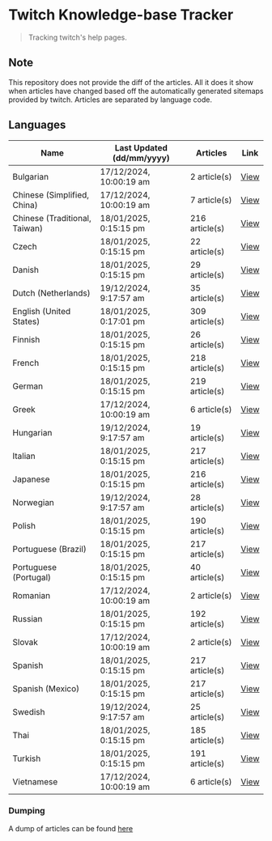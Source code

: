 # Twitch Knowledge-base Tracker
> Tracking twitch's help pages. 

## Note
This repository does not provide the diff of the articles. All it does it show when articles have changed based
off the automatically generated sitemaps provided by twitch. Articles are separated by language code.

## Languages

| Name                          | Last Updated (dd/mm/yyyy) | Articles       | Link                   |
|-------------------------------|---------------------------|----------------|------------------------|
| Bulgarian                     | 17/12/2024, 10:00:19 am   | 2 article(s)   | [View](docs/bg.md)     |
| Chinese (Simplified, China)   | 17/12/2024, 10:00:19 am   | 7 article(s)   | [View](docs/zh_CN.md)  |
| Chinese (Traditional, Taiwan) | 18/01/2025, 0:15:15 pm    | 216 article(s) | [View](docs/zh_TW.md)  |
| Czech                         | 18/01/2025, 0:15:15 pm    | 22 article(s)  | [View](docs/cs.md)     |
| Danish                        | 18/01/2025, 0:15:15 pm    | 29 article(s)  | [View](docs/da.md)     |
| Dutch (Netherlands)           | 19/12/2024, 9:17:57 am    | 35 article(s)  | [View](docs/nl_NL.md)  |
| English (United States)       | 18/01/2025, 0:17:01 pm    | 309 article(s) | [View](docs/en_US.md)  |
| Finnish                       | 18/01/2025, 0:15:15 pm    | 26 article(s)  | [View](docs/fi.md)     |
| French                        | 18/01/2025, 0:15:15 pm    | 218 article(s) | [View](docs/fr.md)     |
| German                        | 18/01/2025, 0:15:15 pm    | 219 article(s) | [View](docs/de.md)     |
| Greek                         | 17/12/2024, 10:00:19 am   | 6 article(s)   | [View](docs/el.md)     |
| Hungarian                     | 19/12/2024, 9:17:57 am    | 19 article(s)  | [View](docs/hu.md)     |
| Italian                       | 18/01/2025, 0:15:15 pm    | 217 article(s) | [View](docs/it.md)     |
| Japanese                      | 18/01/2025, 0:15:15 pm    | 216 article(s) | [View](docs/ja.md)     |
| Norwegian                     | 19/12/2024, 9:17:57 am    | 28 article(s)  | [View](docs/no.md)     |
| Polish                        | 18/01/2025, 0:15:15 pm    | 190 article(s) | [View](docs/pl.md)     |
| Portuguese (Brazil)           | 18/01/2025, 0:15:15 pm    | 217 article(s) | [View](docs/pt_BR.md)  |
| Portuguese (Portugal)         | 18/01/2025, 0:15:15 pm    | 40 article(s)  | [View](docs/pt_PT.md)  |
| Romanian                      | 17/12/2024, 10:00:19 am   | 2 article(s)   | [View](docs/ro.md)     |
| Russian                       | 18/01/2025, 0:15:15 pm    | 192 article(s) | [View](docs/ru.md)     |
| Slovak                        | 17/12/2024, 10:00:19 am   | 2 article(s)   | [View](docs/sk.md)     |
| Spanish                       | 18/01/2025, 0:15:15 pm    | 217 article(s) | [View](docs/es.md)     |
| Spanish (Mexico)              | 18/01/2025, 0:15:15 pm    | 217 article(s) | [View](docs/es_MX.md)  |
| Swedish                       | 19/12/2024, 9:17:57 am    | 25 article(s)  | [View](docs/sv.md)     |
| Thai                          | 18/01/2025, 0:15:15 pm    | 185 article(s) | [View](docs/th.md)     |
| Turkish                       | 18/01/2025, 0:15:15 pm    | 191 article(s) | [View](docs/tr.md)     |
| Vietnamese                    | 17/12/2024, 10:00:19 am   | 6 article(s)   | [View](docs/vi.md)     |

### Dumping
A dump of articles can be found [here](docs/RAW.md)